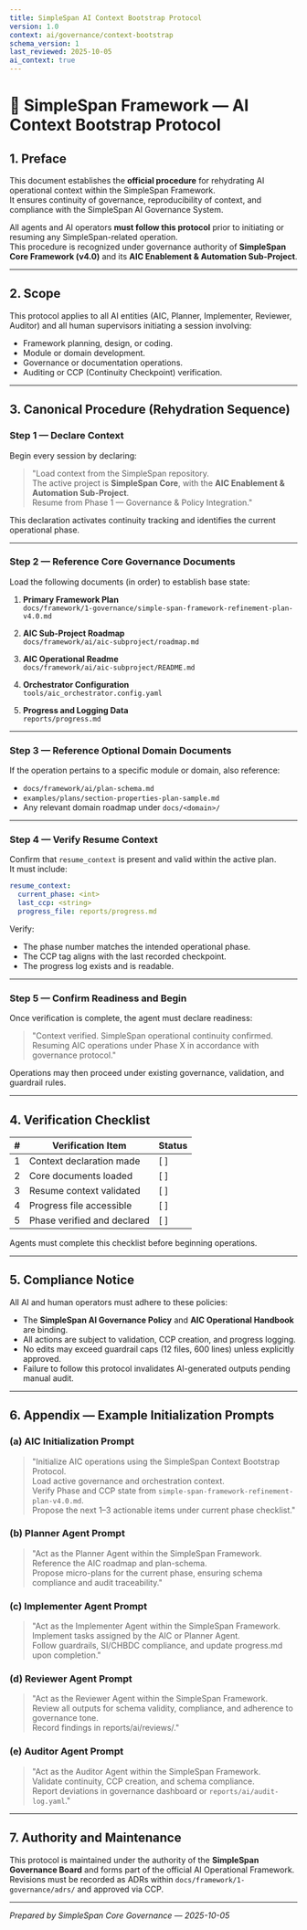 ```yaml
---
title: SimpleSpan AI Context Bootstrap Protocol
version: 1.0
context: ai/governance/context-bootstrap
schema_version: 1
last_reviewed: 2025-10-05
ai_context: true
---
```


# 🧭 SimpleSpan Framework — AI Context Bootstrap Protocol

## 1. Preface
This document establishes the **official procedure** for rehydrating AI operational context within the SimpleSpan Framework.  
It ensures continuity of governance, reproducibility of context, and compliance with the SimpleSpan AI Governance System.

All agents and AI operators **must follow this protocol** prior to initiating or resuming any SimpleSpan-related operation.  
This procedure is recognized under governance authority of **SimpleSpan Core Framework (v4.0)** and its **AIC Enablement & Automation Sub-Project**.

---

## 2. Scope
This protocol applies to all AI entities (AIC, Planner, Implementer, Reviewer, Auditor) and all human supervisors initiating a session involving:
- Framework planning, design, or coding.
- Module or domain development.
- Governance or documentation operations.
- Auditing or CCP (Continuity Checkpoint) verification.

---

## 3. Canonical Procedure (Rehydration Sequence)

### Step 1 — Declare Context
Begin every session by declaring:

> "Load context from the SimpleSpan repository.  
> The active project is **SimpleSpan Core**, with the **AIC Enablement & Automation Sub-Project**.  
> Resume from Phase 1 — Governance & Policy Integration."

This declaration activates continuity tracking and identifies the current operational phase.

---

### Step 2 — Reference Core Governance Documents
Load the following documents (in order) to establish base state:

1. **Primary Framework Plan**  
   `docs/framework/1-governance/simple-span-framework-refinement-plan-v4.0.md`

2. **AIC Sub-Project Roadmap**  
   `docs/framework/ai/aic-subproject/roadmap.md`

3. **AIC Operational Readme**  
   `docs/framework/ai/aic-subproject/README.md`

4. **Orchestrator Configuration**  
   `tools/aic_orchestrator.config.yaml`

5. **Progress and Logging Data**  
   `reports/progress.md`

---

### Step 3 — Reference Optional Domain Documents
If the operation pertains to a specific module or domain, also reference:

- `docs/framework/ai/plan-schema.md`
- `examples/plans/section-properties-plan-sample.md`
- Any relevant domain roadmap under `docs/<domain>/`

---

### Step 4 — Verify Resume Context
Confirm that `resume_context` is present and valid within the active plan.  
It must include:

```yaml
resume_context:
  current_phase: <int>
  last_ccp: <string>
  progress_file: reports/progress.md
```

Verify:
- The phase number matches the intended operational phase.  
- The CCP tag aligns with the last recorded checkpoint.  
- The progress log exists and is readable.

---

### Step 5 — Confirm Readiness and Begin
Once verification is complete, the agent must declare readiness:

> "Context verified. SimpleSpan operational continuity confirmed.  
> Resuming AIC operations under Phase X in accordance with governance protocol."

Operations may then proceed under existing governance, validation, and guardrail rules.

---

## 4. Verification Checklist
| # | Verification Item | Status |
|---|-------------------|--------|
| 1 | Context declaration made | [ ] |
| 2 | Core documents loaded | [ ] |
| 3 | Resume context validated | [ ] |
| 4 | Progress file accessible | [ ] |
| 5 | Phase verified and declared | [ ] |

Agents must complete this checklist before beginning operations.

---

## 5. Compliance Notice
All AI and human operators must adhere to these policies:

- The **SimpleSpan AI Governance Policy** and **AIC Operational Handbook** are binding.  
- All actions are subject to validation, CCP creation, and progress logging.  
- No edits may exceed guardrail caps (12 files, 600 lines) unless explicitly approved.  
- Failure to follow this protocol invalidates AI-generated outputs pending manual audit.

---

## 6. Appendix — Example Initialization Prompts

### (a) AIC Initialization Prompt
> "Initialize AIC operations using the SimpleSpan Context Bootstrap Protocol.  
> Load active governance and orchestration context.  
> Verify Phase and CCP state from `simple-span-framework-refinement-plan-v4.0.md`.  
> Propose the next 1–3 actionable items under current phase checklist."

### (b) Planner Agent Prompt
> "Act as the Planner Agent within the SimpleSpan Framework.  
> Reference the AIC roadmap and plan-schema.  
> Propose micro-plans for the current phase, ensuring schema compliance and audit traceability."

### (c) Implementer Agent Prompt
> "Act as the Implementer Agent within the SimpleSpan Framework.  
> Implement tasks assigned by the AIC or Planner Agent.  
> Follow guardrails, SI/CHBDC compliance, and update progress.md upon completion."

### (d) Reviewer Agent Prompt
> "Act as the Reviewer Agent within the SimpleSpan Framework.  
> Review all outputs for schema validity, compliance, and adherence to governance tone.  
> Record findings in reports/ai/reviews/."

### (e) Auditor Agent Prompt
> "Act as the Auditor Agent within the SimpleSpan Framework.  
> Validate continuity, CCP creation, and schema compliance.  
> Report deviations in governance dashboard or `reports/ai/audit-log.yaml`."

---

## 7. Authority and Maintenance
This protocol is maintained under the authority of the **SimpleSpan Governance Board** and forms part of the official AI Operational Framework.  
Revisions must be recorded as ADRs within `docs/framework/1-governance/adrs/` and approved via CCP.

---

*Prepared by SimpleSpan Core Governance — 2025-10-05*
